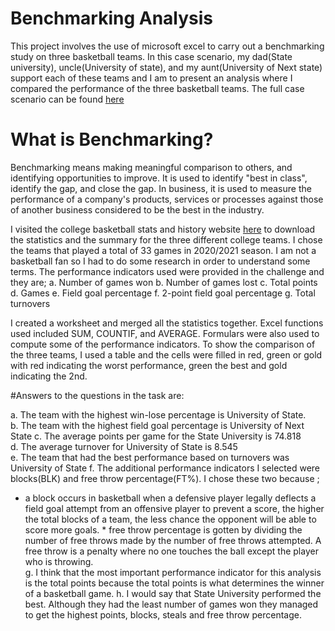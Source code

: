 # Benchmarking Analysis

This project involves the use of microsoft excel to carry out a benchmarking study on three basketball teams. In this case scenario, my dad(State university), uncle(University of state), and my aunt(University of Next state) support each of these teams and I am to present an analysis where I compared the performance of the three basketball teams. The full case scenario can be found [here]()
# What is Benchmarking?
Benchmarking means making meaningful comparison to others, and identifying opportunities to improve. It is used to identify "best in class", identify the gap, and close the gap. In business, it is used to measure the performance of a company's products, services or processes against those of another business considered to be the best in the industry.

I visited the college basketball stats and history website [here](https://www.sports-reference.com/cbb/) to download the statistics and the summary for the three different college teams. I chose the teams that played a total of 33 games in 2020/2021 season.
I am not a basketball fan so I had to do some research in order to understand some terms. The performance indicators used were provided in the challenge and they are;
a. Number of games won
b. Number of games lost
c. Total points
d. Games
e. Field goal percentage
f. 2-point field goal percentage
g. Total turnovers

I created a worksheet and merged all the statistics together. Excel functions used included SUM, COUNTIF, and AVERAGE. Formulars were also used to compute some of the performance indicators. 
To show the comparison of the three teams, I used a table and the cells were filled in red, green or gold with red indicating the worst performance, green the best and gold indicating the 2nd. 

#Answers to the questions in the task are:

a. The team with the highest win-lose percentage is University of State.                            
b. The team with the highest field goal percentage is University of Next State                                                                                          c. The average points per game for the State University is 74.818                       
d. The average turnover for University of State is 8.545                                        
e. The team that had the best performance based on turnovers was University of State                                                                                  f. The additional performance indicators I selected were blocks(BLK) and free throw percentage(FT%). I chose these two because ;
* a block occurs in basketball when a defensive player legally deflects a field goal attempt from an offensive player to prevent a score, the higher the total blocks of a team, the less chance the opponent will be able to score more goals.                                                                                               *  free throw percentage is gotten by dividing the number of free throws made by the number of free throws attempted. A free throw is a penalty where no one touches the ball except the player who is throwing.                 
g. I think that the most important performance indicator for this analysis is the total points because the total points is what determines the winner of  a basketball game.
h. I would say that State University performed the best. Although they had the least number of games won they managed to get the highest points, blocks, steals and free throw percentage.

